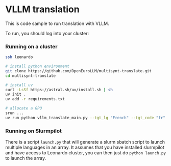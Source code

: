 # VLLM translation


This is code sample to run translation with VLLM. 

To run, you should log into your cluster:

### Running on a cluster

```bash
ssh leonardo

# install python environment
git clone https://github.com/OpenEuroLLM/multisynt-translate.git
cd multisynt-translate

# install uv
curl -LsSf https://astral.sh/uv/install.sh | sh
uv init .
uv add -r requirements.txt

# allocate a GPU
srun ...
uv run python vllm_translate_main.py --tgt_lg "French" --tgt_code "fr"
```

### Running on Slurmpilot

There is a script `launch.py` that will generate a slurm sbatch script to 
launch multiple languages in an array. It assumes that you have installed slurmpilot
and have access to Leonardo cluster, you can then just do `python launch.py` to launch the array.


